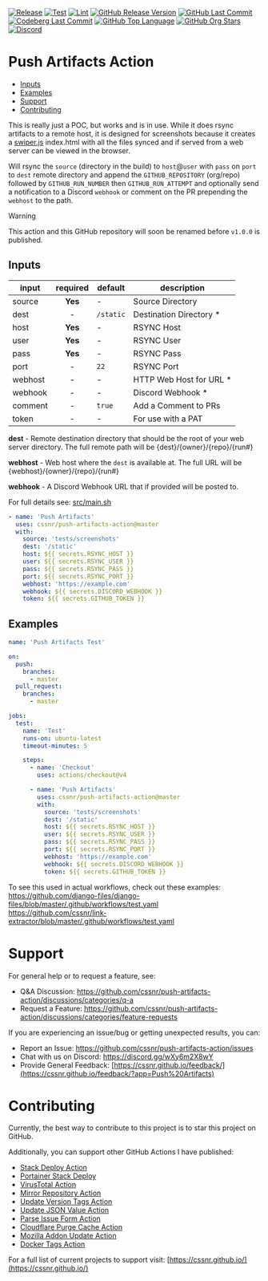 [![Release](https://img.shields.io/github/actions/workflow/status/cssnr/push-artifacts-action/release.yaml?logo=github&logoColor=white&label=release)](https://github.com/cssnr/push-artifacts-action/actions/workflows/release.yaml)
[![Test](https://img.shields.io/github/actions/workflow/status/cssnr/push-artifacts-action/test.yaml?logo=github&logoColor=white&label=test)](https://github.com/cssnr/push-artifacts-action/actions/workflows/test.yaml)
[![Lint](https://img.shields.io/github/actions/workflow/status/cssnr/push-artifacts-action/lint.yaml?logo=github&logoColor=white&label=lint)](https://github.com/cssnr/push-artifacts-action/actions/workflows/lint.yaml)
[![GitHub Release Version](https://img.shields.io/github/v/release/cssnr/push-artifacts-action?logo=github)](https://github.com/cssnr/push-artifacts-action/releases/latest)
[![GitHub Last Commit](https://img.shields.io/github/last-commit/cssnr/push-artifacts-action?logo=github&logoColor=white&label=updated)](https://github.com/cssnr/push-artifacts-action/graphs/commit-activity)
[![Codeberg Last Commit](https://img.shields.io/gitea/last-commit/cssnr/push-artifacts-action/master?gitea_url=https%3A%2F%2Fcodeberg.org%2F&logo=codeberg&logoColor=white&label=updated)](https://codeberg.org/cssnr/push-artifacts-action)
[![GitHub Top Language](https://img.shields.io/github/languages/top/cssnr/push-artifacts-action?logo=htmx&logoColor=white)](https://github.com/cssnr/push-artifacts-action)
[![GitHub Org Stars](https://img.shields.io/github/stars/cssnr?style=flat&logo=github&logoColor=white)](https://cssnr.github.io/)
[![Discord](https://img.shields.io/discord/899171661457293343?logo=discord&logoColor=white&label=discord&color=7289da)](https://discord.gg/wXy6m2X8wY)

# Push Artifacts Action

- [Inputs](#Inputs)
- [Examples](#Examples)
- [Support](#Support)
- [Contributing](#Contributing)

This is really just a POC, but works and is in use. While it does rsync artifacts to a remote host, it is designed for
screenshots because it creates a [swiper.js](https://github.com/nolimits4web/swiper) index.html with all the files
synced and if served from a web server can be viewed in the browser.

Will rsync the `source` (directory in the build) to `host`@`user` with `pass` on `port` to `dest` remote directory and
append the `GITHUB_REPOSITORY` (org/repo) followed by `GITHUB_RUN_NUMBER` then `GITHUB_RUN_ATTEMPT` and optionally send
a notification to a Discord `webhook` or comment on the PR prepending the `webhost` to the path.

> [!WARNING]  
> This action and this GitHub repository will soon be renamed before `v1.0.0` is published.

## Inputs

| input   | required | default   | description              |
| ------- | :------: | --------- | ------------------------ |
| source  | **Yes**  | -         | Source Directory         |
| dest    |    -     | `/static` | Destination Directory \* |
| host    | **Yes**  | -         | RSYNC Host               |
| user    | **Yes**  | -         | RSYNC User               |
| pass    | **Yes**  | -         | RSYNC Pass               |
| port    |    -     | `22`      | RSYNC Port               |
| webhost |    -     | -         | HTTP Web Host for URL \* |
| webhook |    -     | -         | Discord Webhook \*       |
| comment |    -     | `true`    | Add a Comment to PRs     |
| token   |    -     | -         | For use with a PAT       |

**dest** - Remote destination directory that should be the root of your web server directory.
The full remote path will be {dest}/{owner}/{repo}/{run#}

**webhost** - Web host where the `dest` is available at. The full URL will be {webhost}/{owner}/{repo}/{run#}

**webhook** - A Discord Webhook URL that if provided will be posted to.

For full details see: [src/main.sh](src/main.sh)

```yaml
- name: 'Push Artifacts'
  uses: cssnr/push-artifacts-action@master
  with:
    source: 'tests/screenshots'
    dest: '/static'
    host: ${{ secrets.RSYNC_HOST }}
    user: ${{ secrets.RSYNC_USER }}
    pass: ${{ secrets.RSYNC_PASS }}
    port: ${{ secrets.RSYNC_PORT }}
    webhost: 'https://example.com'
    webhook: ${{ secrets.DISCORD_WEBHOOK }}
    token: ${{ secrets.GITHUB_TOKEN }}
```

## Examples

```yaml
name: 'Push Artifacts Test'

on:
  push:
    branches:
      - master
  pull_request:
    branches:
      - master

jobs:
  test:
    name: 'Test'
    runs-on: ubuntu-latest
    timeout-minutes: 5

    steps:
      - name: 'Checkout'
        uses: actions/checkout@v4

      - name: 'Push Artifacts'
        uses: cssnr/push-artifacts-action@master
        with:
          source: 'tests/screenshots'
          dest: '/static'
          host: ${{ secrets.RSYNC_HOST }}
          user: ${{ secrets.RSYNC_USER }}
          pass: ${{ secrets.RSYNC_PASS }}
          port: ${{ secrets.RSYNC_PORT }}
          webhost: 'https://example.com'
          webhook: ${{ secrets.DISCORD_WEBHOOK }}
          token: ${{ secrets.GITHUB_TOKEN }}
```

To see this used in actual workflows, check out these examples:  
https://github.com/django-files/django-files/blob/master/.github/workflows/test.yaml  
https://github.com/cssnr/link-extractor/blob/master/.github/workflows/test.yaml

# Support

For general help or to request a feature, see:

- Q&A Discussion: https://github.com/cssnr/push-artifacts-action/discussions/categories/q-a
- Request a Feature: https://github.com/cssnr/push-artifacts-action/discussions/categories/feature-requests

If you are experiencing an issue/bug or getting unexpected results, you can:

- Report an Issue: https://github.com/cssnr/push-artifacts-action/issues
- Chat with us on Discord: https://discord.gg/wXy6m2X8wY
- Provide General Feedback: [https://cssnr.github.io/feedback/](https://cssnr.github.io/feedback/?app=Push%20Artifacts)

# Contributing

Currently, the best way to contribute to this project is to star this project on GitHub.

Additionally, you can support other GitHub Actions I have published:

- [Stack Deploy Action](https://github.com/cssnr/stack-deploy-action?tab=readme-ov-file#readme)
- [Portainer Stack Deploy](https://github.com/cssnr/portainer-stack-deploy-action?tab=readme-ov-file#readme)
- [VirusTotal Action](https://github.com/cssnr/virustotal-action?tab=readme-ov-file#readme)
- [Mirror Repository Action](https://github.com/cssnr/mirror-repository-action?tab=readme-ov-file#readme)
- [Update Version Tags Action](https://github.com/cssnr/update-version-tags-action?tab=readme-ov-file#readme)
- [Update JSON Value Action](https://github.com/cssnr/update-json-value-action?tab=readme-ov-file#readme)
- [Parse Issue Form Action](https://github.com/cssnr/parse-issue-form-action?tab=readme-ov-file#readme)
- [Cloudflare Purge Cache Action](https://github.com/cssnr/cloudflare-purge-cache-action?tab=readme-ov-file#readme)
- [Mozilla Addon Update Action](https://github.com/cssnr/mozilla-addon-update-action?tab=readme-ov-file#readme)
- [Docker Tags Action](https://github.com/cssnr/docker-tags-action?tab=readme-ov-file#readme)

For a full list of current projects to support visit: [https://cssnr.github.io/](https://cssnr.github.io/)
